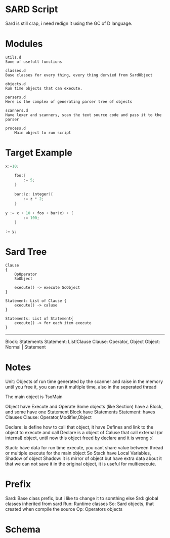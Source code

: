 SARD Script
===========

Sard is still crap, i need redign it using the GC of D language.

Modules
=======
    utils.d 
    Some of usefull functions
    
    classes.d
    Base classes for every thing, every thing dervied from SardObject
    
    objects.d
    Run time objects that can execute.
    
    parsers.d
    Here is the complex of generating parser tree of objects
    
    scanners.d
    Have lexer and scanners, scan the text source code and pass it to the parser
    
    process.d
        Main object to run script    
            

Target Example
==============

```D
x:=10;

    foo:{
        := 5;
    }
    
    bar:(z: integer){
        := z * 2;
    }
    
y := x + 10 + foo + bar(x) + { 
        := 100;
    }

:= y;
```

Sard Tree
======

    Clause 
    {
        OpOperator
        SoObject
        
        execute() -> execute SoObject 
    }	 
                
    Statement: List of Clause {
        execute() -> caluse		
    }
        
    Statements: List of Statement{
        execute() -> for each item execute
    }


------------------------

Block: Statements
    Statement: List!Clause
        Clause: Operator, Object
            Object: Normal | Statement
        
        
Notes
=====

Unit: Objects of run time generated by the scanner and raise in the memory until you free it,
you can run it multiple time, also in the seperated thread

The main object is TsoMain

Object have Execute and Operate
Some objects (like Section) have a Block, and some have one Statement
Block have Statements
Statement: haves Clauses
    Clause: Operator,Modifier,Object

Declare: is define how to call that object, it have Defines and link to the object to execute and call
    Declare is a object of Caluse that call external (or internal) object, until now this object freed by declare and it is wrong :(

Stack: have data for run time execute, you cant share value between thread or multiple execute for the main object
So Stack have Local Variables, Shadow of object
Shadow: it is mirror of object but have extra data about it that we can not save it in the original object,
it is useful for multiexecute.

Prefix
======
Sard: Base class prefix, but i like to change it to somthing else
Srd: global classes inherited from sard
Run: Runtime classes
So: Sard objects, that created when compile the source
Op: Operators objects

Schema
======